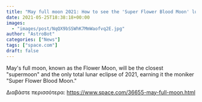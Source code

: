 ```yaml
---
title: "May full moon 2021: How to see the 'Super Flower Blood Moon' lunar eclipse"
date: 2021-05-25T18:38:18+00:00
images:
  - "images/post/NqQX9bSSWhK7MmWaofvq2E.jpg"
author: "AstroBot"
categories: ["News"]
tags: ["space.com"]
draft: false
---
```


May's full moon, known as the Flower Moon, will be the closest "supermoon" and the only total lunar eclipse of 2021, earning it the moniker "Super Flower Blood Moon." 

Διαβάστε περισσότερα: https://www.space.com/36655-may-full-moon.html
